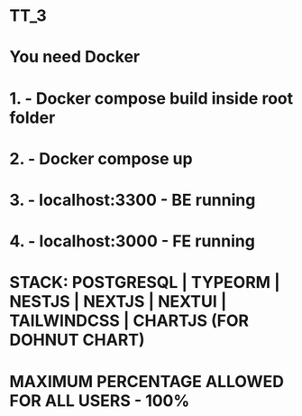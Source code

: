 # TT_3
# You need Docker
# 1. - Docker compose build inside root folder
# 2. - Docker compose up
# 3. - localhost:3300 - BE running
# 4. - localhost:3000 - FE running
# STACK: POSTGRESQL | TYPEORM | NESTJS | NEXTJS | NEXTUI | TAILWINDCSS | CHARTJS (FOR DOHNUT CHART)
# MAXIMUM PERCENTAGE ALLOWED FOR ALL USERS - 100%
